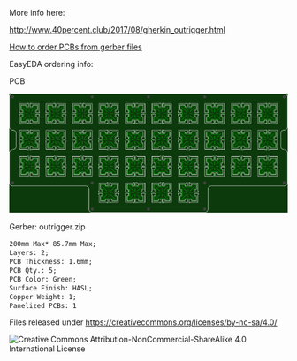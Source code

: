 More info here:

http://www.40percent.club/2017/08/gherkin_outrigger.html

[How to order PCBs from gerber files](http://www.40percent.club/2017/03/ordering-pcb.html)

EasyEDA ordering info:

PCB

![outrigger](outrigger.png)

Gerber: outrigger.zip


    200mm Max* 85.7mm Max;
    Layers: 2;
    PCB Thickness: 1.6mm;
    PCB Qty.: 5;
    PCB Color: Green;
    Surface Finish: HASL;
    Copper Weight: 1;
    Panelized PCBs: 1


Files released under https://creativecommons.org/licenses/by-nc-sa/4.0/

![Creative Commons Attribution-NonCommercial-ShareAlike 4.0 International License](https://i.creativecommons.org/l/by-nc-sa/4.0/88x31.png)


